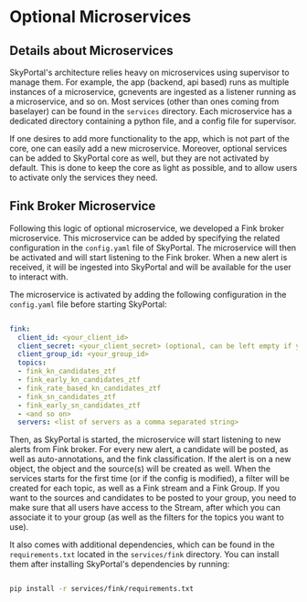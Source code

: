 # Optional Microservices

## Details about Microservices

SkyPortal's architecture relies heavy on microservices using supervisor to manage them. For example, the app (backend, api based) runs as multiple instances of a microservice, gcnevents are ingested as a listener running as a microservice, and so on. Most services (other than ones coming from baselayer) can be found in the `services` directory.
Each microservice has a dedicated directory containing a python file, and a config file for supervisor.

If one desires to add more functionality to the app, which is not part of the core, one can easily add a new microservice. Moreover, optional services can be added to SkyPortal core as well, but they are not activated by default. This is done to keep the core as light as possible, and to allow users to activate only the services they need.

## Fink Broker Microservice

Following this logic of optional microservice, we developed a Fink broker microservice. This microservice can be added by specifying the related configuration in the `config.yaml` file of SkyPortal. The microservice will then be activated and will start listening to the Fink broker. When a new alert is received, it will be ingested into SkyPortal and will be available for the user to interact with.

The microservice is activated by adding the following configuration in the `config.yaml` file before starting SkyPortal:

```yaml

fink:
  client_id: <your_client_id>
  client_secret: <your_client_secret> (optional, can be left empty if you don't have a secret)
  client_group_id: <your_group_id>
  topics:
  - fink_kn_candidates_ztf
  - fink_early_kn_candidates_ztf
  - fink_rate_based_kn_candidates_ztf
  - fink_sn_candidates_ztf
  - fink_early_sn_candidates_ztf
  - <and so on>
  servers: <list of servers as a comma separated string>

```

Then, as SkyPortal is started, the microservice will start listening to new alerts from Fink broker. For every new alert, a candidate will be posted, as well as auto-annotations, and the fink classification. If the alert is on a new object, the object and the source(s) will be created as well.
When the services starts for the first time (or if the config is modified), a filter will be created for each topic, as well as a Fink stream and a Fink Group.
If you want to the sources and candidates to be posted to your group, you need to make sure that all users have access to the Stream, after which you can associate it to your group (as well as the filters for the topics you want to use).

It also comes with additional dependencies, which can be found in the `requirements.txt` located in the `services/fink` directory. You can install them after installing SkyPortal's dependencies by running:

```bash

pip install -r services/fink/requirements.txt

```
